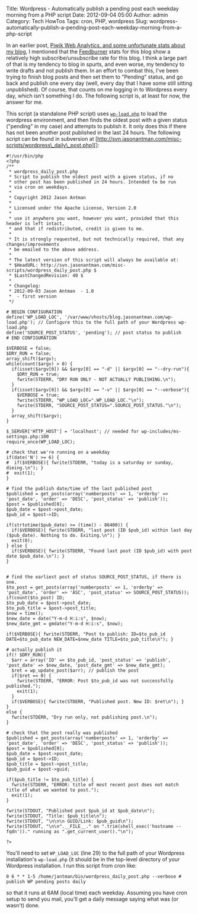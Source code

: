 Title: Wordpress - Automatically publish a pending post each weekday morning from a PHP script
Date: 2012-09-04 05:00
Author: admin
Category: Tech HowTos
Tags: cron, PHP, wordpress
Slug: wordpress-automatically-publish-a-pending-post-each-weekday-morning-from-a-php-script

In an earlier post, [Piwik Web Analytics, and some unfortunate stats
about my blog][], I mentioned that the [Feedburner][] stats for this
blog show a relatively high subscribe/unsubscribe rate for this blog. I
think a large part of that is my tendency to blog in spurts, and even
worse, my tendency to write drafts and not publish them. In an effort to
combat this, I've been trying to finish blog posts and then set them to
"Pending" status, and go back and publish one every day (well, every day
that I have some still sitting unpublished). Of course, that counts on
me logging in to Wordpress every day, which isn't something I do. The
following script is, at least for now, the answer for me.

This script (a standalone PHP script) uses [`wp-load.php`][] to load the
wordpress environment, and then finds the oldest post with a given
status ("pending" in my case) and attempts to publish it. It only does
this if there has not been another post published in the last 24 hours.
The following script can be found in subversion at
[http://svn.jasonantman.com/misc-scripts/wordpress\_daily\_post.php][]:

~~~~{.php}
#!/usr/bin/php
<?php
/**
 * wordpress_daily_post.php
 * Script to publish the oldest post with a given status, if no
 * other post has been published in 24 hours. Intended to be run
 * via cron on weekdays.
 *
 * Copyright 2012 Jason Antman 
 *
 * Licensed under the Apache License, Version 2.0 
 *
 * use it anywhere you want, however you want, provided that this header is left intact,
 * and that if redistributed, credit is given to me.
 *
 * It is strongly requested, but not technically required, that any changes/improvements
 * be emailed to the above address.
 *
 * The latest version of this script will always be available at:
 * $HeadURL: http://svn.jasonantman.com/misc-scripts/wordpress_daily_post.php $
 * $LastChangedRevision: 40 $
 *
 * Changelog:
 * 2012-09-03 Jason Antman  - 1.0
 *  - first version
 */

# BEGIN CONFIGURATION
define('WP_LOAD_LOC', '/var/www/vhosts/blog.jasonantman.com/wp-load.php'); // Configure this to the full path of your Wordpress wp-load.php
define('SOURCE_POST_STATUS', 'pending'); // post status to publish
# END CONFIGURATION

$VERBOSE = false;
$DRY_RUN = false;
array_shift($argv);
while(count($argv) > 0) {
  if(isset($argv[0]) && $argv[0] == "-d" || $argv[0] == "--dry-run"){
    $DRY_RUN = true;
    fwrite(STDERR, "DRY RUN ONLY - NOT ACTUALLY PUBLISHING.\n");
  }
  if(isset($argv[0]) && $argv[0] == "-v" || $argv[0] == "--verbose"){
    $VERBOSE = true;
    fwrite(STDERR, "WP_LOAD_LOC=".WP_LOAD_LOC."\n");
    fwrite(STDERR, "SOURCE_POST_STATUS=".SOURCE_POST_STATUS."\n");
  }
  array_shift($argv);
}

$_SERVER['HTTP_HOST'] = 'localhost'; // needed for wp-includes/ms-settings.php:100
require_once(WP_LOAD_LOC);

# check that we're running on a weekday
if(date('N') >= 6) {
#  if($VERBOSE){ fwrite(STDERR, "today is a saturday or sunday, dieing.\n"); }
#  exit(1);
}

# find the publish date/time of the last published post
$published = get_posts(array('numberposts' => 1, 'orderby' => 'post_date', 'order' => 'DESC', 'post_status' => 'publish'));
$post = $published[0];
$pub_date = $post->post_date;
$pub_id = $post->ID;

if(strtotime($pub_date) >= (time() - 86400)) {
  if($VERBOSE){ fwrite(STDERR, "last post (ID $pub_id) within last day ($pub_date). Nothing to do. Exiting.\n"); }
  exit(0);
} else {
  if($VERBOSE){ fwrite(STDERR, "Found last post (ID $pub_id) with post date $pub_date.\n"); }
}


# find the earliest post of status SOURCE_POST_STATUS, if there is one.
$to_post = get_posts(array('numberposts' => 1, 'orderby' => 'post_date', 'order' => 'ASC', 'post_status' => SOURCE_POST_STATUS));
if(count($to_post) ID;
$to_pub_date = $post->post_date;
$to_pub_title = $post->post_title;
$now = time();
$new_date = date("Y-m-d H:i:s", $now);
$new_date_gmt = gmdate("Y-m-d H:i:s", $now);

if($VERBOSE){ fwrite(STDERR, "Post to publish: ID=$to_pub_id DATE=$to_pub_date NEW_DATE=$new_date TITLE=$to_pub_title\n"); }

# actually publish it
if(! $DRY_RUN){
  $arr = array('ID' => $to_pub_id, 'post_status' => 'publish', 'post_date' => $new_date, 'post_date_gmt' => $new_date_gmt);
  $ret = wp_update_post($arr); // publish the post
  if($ret == 0) {
    fwrite(STDERR, "ERROR: Post $to_pub_id was not successfully published.");
    exit(1);
  }
  if($VERBOSE){ fwrite(STDERR, "Published post. New ID: $ret\n"); }
}
else {
  fwrite(STDERR, "Dry run only, not publishing post.\n");
}

# check that the post really was published
$published = get_posts(array('numberposts' => 1, 'orderby' => 'post_date', 'order' => 'DESC', 'post_status' => 'publish'));
$post = $published[0];
$pub_date = $post->post_date;
$pub_id = $post->ID;
$pub_title = $post->post_title;
$pub_guid = $post->guid;

if($pub_title != $to_pub_title) {
  fwrite(STDERR, "ERROR: title of most recent post does not match title of what we wanted to post.");
  exit(1);
}

fwrite(STDOUT, "Published post $pub_id at $pub_date\n");
fwrite(STDOUT, "Title: $pub_title\n");
fwrite(STDOUT, "\n\n\n GUID/Link: $pub_guid\n");
fwrite(STDOUT, "\n\n".__FILE__." on ".trim(shell_exec('hostname --fqdn'))." running as ".get_current_user()."\n");

?>
~~~~

You'll need to set `WP_LOAD_LOC` (line 29) to the full path of your
Wordpress installation's `wp-load.php` (it should be in the top-level
directory of your Wordpress installation. I run this script from cron
like:

~~~~{.text}
0 6 * * 1-5 /home/jantman/bin/wordpress_daily_post.php --verbose # publish WP pending posts daily
~~~~

so that it runs at 6AM (local time) each weekday. Assuming you have cron
setup to send you mail, you'll get a daily message saying what was (or
wasn't) done.

  [Piwik Web Analytics, and some unfortunate stats about my blog]: /2012/08/piwik-web-analytics-and-some-unfortunate-stats-about-my-blog/
  [Feedburner]: http://feedburner.google.com/
  [`wp-load.php`]: http://core.trac.wordpress.org/browser/trunk/wp-load.php
  [http://svn.jasonantman.com/misc-scripts/wordpress\_daily\_post.php]: http://svn.jasonantman.com/misc-scripts/wordpress_daily_post.php
